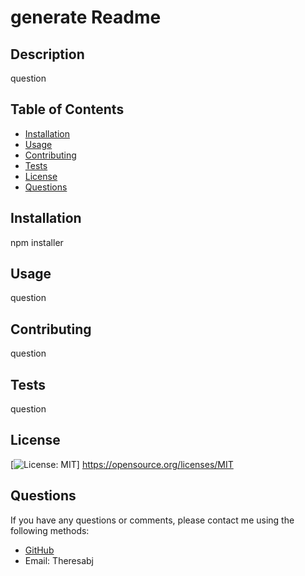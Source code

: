  
  # generate Readme
  
  ## Description
  question
  
  ## Table of Contents
  - [Installation](#installation)
  - [Usage](#usage)
  - [Contributing](#contributing)
  - [Tests](#tests)
  - [License](#license)
  - [Questions](#questions)
  
  ## Installation
  npm installer
  
  ## Usage
  question
  
  ## Contributing
  question
  
  ## Tests
  question

  ## License
  [![License: MIT](https://img.shields.io/badge/License-MIT-yellow.svg)]  https://opensource.org/licenses/MIT 
  
  ## Questions
  If you have any questions or comments, please contact me using the following methods:
  - [GitHub](https://github.com/TessyJ)
  - Email: Theresabj
  